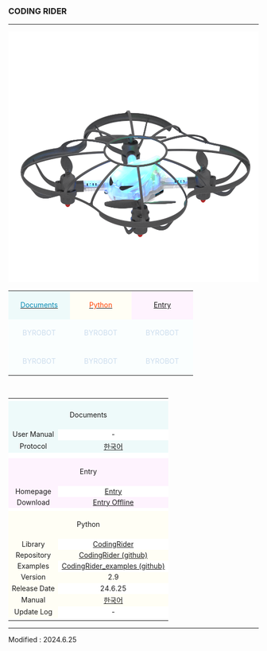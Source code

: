 ### CODING RIDER

---
<!-------------------------------------------------------------------------------------------------------

    2020.4.2

    각 index.md 파일 변경 시 사소한 링크 수정이나 펌웨어 업데이트 등은 직접 수정해도 상관없으나

    디자인 변경, 테이블 구조 변경 등의 작업을 하게 되는 경우, nightly.md 파일에서 먼저 작업을 할 것.

    git에 올려 화면이 정상적으로 표시되는지를 확인하고, index.md 파일을 변경하는 것을 권장함

-------------------------------------------------------------------------------------------------------->

<style>

    td.documents { background: #EEFAFA !important; }
    td.firmware  { background: #FFF9FA !important; }
    td.driver    { background: #F7FFF7 !important; }
    td.entry     { background: #FEF3FE !important; }
    td.byblocks  { background: #F5FAFF !important; }
    td.python    { background: #FFFEF5 !important; }
    td.rust      { background: #E1F7EE !important; }
    td.issues    { background: #FEF8EA !important; }
    td.byrobot   { background: #FAFEFE !important; }
    td.white     { background: #FFFFFF !important; }
    td.space     { background: #FFFFFF !important; }

    span.odd       { color: #0489B1; }
    span.even      { color: #FF4000; }
    span.byrobot   { color: #CCDDEE; }

</style>

<div align="center">
    <img src="/assets/images/products/byrobot_codingrider.png" alt="codingrider">
    <table style="padding: 0px 0px 0px 0px;">
        <tr>
            <td width="110" class="documents"><div align="center">&nbsp;<br><a href="#Documents"><span class="odd">Documents</span></a><br>&nbsp;</div></td>
            <td width="110" class="python"><div align="center">&nbsp;<br><a href="#Python"><span class="even">Python</span></a><br>&nbsp;</div></td>
            <td width="110" class="entry"><a href="#Entry"><span class="entry"><div align="center">Entry</div></span></a></td>
        </tr>
        <tr>
            <td width="110" class="byrobot"><div align="center">&nbsp;<br><span class="byrobot">BYROBOT</span><br>&nbsp;</div></td> 
            <td width="110" class="byrobot"><div align="center">&nbsp;<br><span class="byrobot">BYROBOT</span><br>&nbsp;</div></td> 
            <td width="110" class="byrobot"><div align="center">&nbsp;<br><span class="byrobot">BYROBOT</span><br>&nbsp;</div></td>         
        </tr>
        <tr>
            <td width="110" class="byrobot"><div align="center">&nbsp;<br><span class="byrobot">BYROBOT</span><br>&nbsp;</div></td> 
            <td width="110" class="byrobot"><div align="center">&nbsp;<br><span class="byrobot">BYROBOT</span><br>&nbsp;</div></td> 
            <td width="110" class="byrobot"><div align="center">&nbsp;<br><span class="byrobot">BYROBOT</span><br>&nbsp;</div></td> 
        </tr>
    </table>
    <br>
    <table>
        <!-- Documents -->
        <tr><td colspan="3" class="space"></td></tr>
        <tr>
            <td colspan="3" class="documents"><div align="center"><a name="Documents"></a>&nbsp;<br>Documents<br>&nbsp;</div></td>
        </tr>
        <tr>
            <td class="documents"><div align="center">User Manual</div></td>
            <td colspan="2" class="white"><div align="center">-</div></td>
        </tr>
        <tr>
            <td class="documents"><div align="center">Protocol</div></td>
            <td colspan="2" class="documents"><div align="center"><a href="/documents/kr/products/codingrider/protocol/">한국어</a></div></td>
        </tr>
        <tr><td colspan="3" class="space"></td></tr>
                <!-- Entry -->
        <tr><td colspan="3" class="space"></td></tr>
        <tr>
            <td colspan="3" class="entry"><div align="center"><a name="Entry"></a>&nbsp;<br>Entry<br>&nbsp;</div></td>
        </tr>
        <tr>
            <td class="entry"><div align="center">Homepage</div></td>
            <td colspan="2" class="white"><div align="center"><a href="https://playentry.org/" target="_blank">Entry</a></div></td>
        </tr>
        <tr>
            <td class="entry"><div align="center">Download</div></td>
            <td colspan="2" class="entry"><div align="center"><a href="https://playentry.org/#!/offlineEditor" target="_blank">Entry Offline</a></div></td>
        </tr>
                <!-- Python -->
        <tr><td colspan="3" class="space"></td></tr>
        <tr>
            <td colspan="3" class="python"><div align="center"><a name="Python"></a>&nbsp;<br>Python<br>&nbsp;</div></td>
        </tr>
        <tr>
            <td class="python"><div align="center">Library</div></td>
            <td colspan="2" class="white"><div align="center"><a href="https://pypi.org/project/CodingRider/">CodingRider</a></div></td>
        </tr>
        <tr>
            <td class="python"><div align="center">Repository</div></td>
            <td colspan="2" class="python"><div align="center"><a href="https://github.com/AluxDrone/CodingRider">CodingRider (github)</a></div></td>
        </tr>
        <tr>
            <td class="python"><div align="center">Examples</div></td>
            <td colspan="2" class="white"><div align="center"><a href="https://github.com/AluxDrone/CodingRider_example">CodingRider_examples (github)</a></div></td>
        </tr>
        <tr>
            <td class="python"><div align="center">Version</div></td>
            <td colspan="2" class="python"><div align="center">2.9</div></td>
        </tr>
        <tr>
            <td class="python"><div align="center">Release Date</div></td>
            <td colspan="2" class="white"><div align="center">24.6.25</div></td>
        </tr>
        <tr>
            <td class="python"><div align="center">Manual</div></td>
            <td colspan="2" class="python"><div align="center"><a href="/documents/kr/products/codingrider/library/python/codingrider/">한국어</a></div></td>
        </tr>
        <tr>
            <td class="python"><div align="center">Update Log</div></td>
            <td colspan="2" class="white"><div align="center">-</div></td>
        </tr>
        <tr><td colspan="3" class="space"></td></tr>
    </table>
</div>

---

Modified : 2024.6.25
